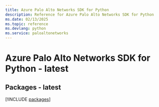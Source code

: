 ```yaml
---
title: Azure Palo Alto Networks SDK for Python
description: Reference for Azure Palo Alto Networks SDK for Python
ms.date: 02/13/2025
ms.topic: reference
ms.devlang: python
ms.service: paloaltonetworks
---
```

# Azure Palo Alto Networks SDK for Python - latest
## Packages - latest
[!INCLUDE [packages](palo-alto-networks-index.md)]